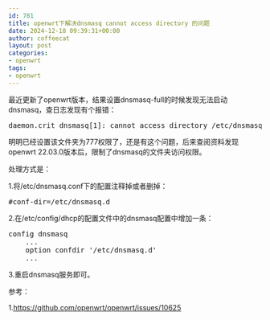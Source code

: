 ```yaml
---
id: 781
title: openwrt下解决dnsmasq cannot access directory 的问题
date: 2024-12-18 09:39:31+00:00
author: coffeecat
layout: post
categories:
- openwrt
tags:
- openwrt
---
```

最近更新了openwrt版本，结果设置dnsmasq-full的时候发现无法启动dnsmasq，查日志发现有个报错：
<pre lang="bash" line="0"  colla="+">
daemon.crit dnsmasq[1]: cannot access directory /etc/dnsmasq.d: No such file or directory
</pre>
明明已经设置该文件夹为777权限了，还是有这个问题，后来查阅资料发现openwrt 22.03.0版本后，限制了dnsmasq的文件夹访问权限。

处理方式是：

1.将/etc/dnsmasq.conf下的配置注释掉或者删掉：
<pre lang="bash" line="0"  colla="+">
#conf-dir=/etc/dnsmasq.d
</pre>
2.在/etc/config/dhcp的配置文件中的dnsmasq配置中增加一条：

<pre lang="bash" line="0"  colla="+">
config dnsmasq
	...
 	option confdir '/etc/dnsmasq.d'
	...
</pre>
3.重启dnsmasq服务即可。


参考：

1.https://github.com/openwrt/openwrt/issues/10625